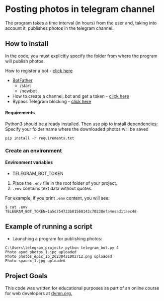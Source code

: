 # Posting photos in telegram channel
The program takes a time interval (in hours) from the user and, taking into account it, publishes photos in the telegram channel.

## How to install
In the code, you must explicitly specify the folder from where the program will publish photos.

How to register a bot - [click here](https://way23.ru/регистрация-бота-в-telegram.html)
- [BotFather](https://telegram.me/BotFather)
  - /start
  - /newbot
- How to create a channel, bot and get a token - [click here](https://smmplanner.com/blog/otlozhennyj-posting-v-telegram/)
- Bypass Telegram blocking - [click here](https://bigpicture.ru/kak-obojti-blokirovku-telegram-na-smartfone-desktope-i-v-brauzere/)

#### Requirements

Python3 should be already installed. Then use pip to install dependencies:
Specify your folder name where the downloaded photos will be saved
```
pip install -r requirements.txt
```
### Create an environment

#### Environment variables

- TELEGRAM_BOT_TOKEN

1. Place the `.env` file in the root folder of your project.
2. `.env` contains text data without quotes.

For example, if you print `.env` content, you will see:
```
$ cat .env
TELEGRAM_BOT_TOKEN=1a5d754733b01560143c70238efa4esad1taec48
```
## Example of running a script
- Launching a program for publishing photos:
```
C:\Users\telegram_project> python telegram_bot.py 4
Photo apod_photos_1.jpg uploaded
Photo photos_epic_1b_20230421002712.png uploaded
Photo spacex_1.jpg uploaded
```

## Project Goals
This code was written for educational purposes as part of an online course for web developers at [dvmn.org.](https://dvmn.org/)